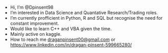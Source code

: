 -  Hi, I’m @Dpinsent98
-  I’m interested in Data Science and Quantative Research/Trading roles.
-  I’m currently profficient in Python, R and SQL but recognise the need for constant improvement.
-  Would like to learn C++ and VBA given the time.
-  Mainly active on kaggle.
-  How to reach me draganpinsent00@gmail.com or https://www.linkedin.com/in/dragan-pinsent-599665280/


